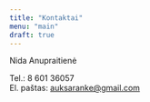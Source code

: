 ```yaml
---
title: "Kontaktai"
menu: "main"
draft: true
---
```


Nida Anupraitienė

Tel.: 8 601 36057  
El. paštas: auksaranke@gmail.com
